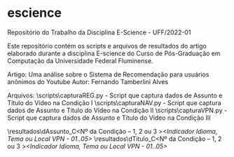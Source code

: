 # escience
Repositório do Trabalho da Disciplina E-Science - UFF/2022-01

Este repositório contém os scripts e arquivos de resultados do artigo elaborado durante a disciplina E-science do Curso de Pós-Graduação em Computação da Universidade Federal Fluminense.

Artigo: Uma análise sobre o Sistema de Recomendação para usuários anônimos do Youtube
Autor: Fernando Tamberlini Alves

Arquivos:
\scripts\capturaREG.py - Script que captura dados de Assunto e Título do Vídeo na Condição I
\scripts\capturaNAV.py - Script que captura dados de Assunto e Título do Vídeo na Condição II
\scripts\capturaVPN.py - Script que captura dados de Assunto e Título do Vídeo na Condição III

\resultados\dAssunto_C<Nº da Condição – 1, 2 ou 3 >_<Indicador Idioma, Tema ou Local VPN - 01..05>_<Data hora>
\resultados\dTitulo_C<Nº da Condição – 1, 2 ou 3 >_<Indicador Idioma, Tema ou Local VPN - 01..05>_<Data hora>



